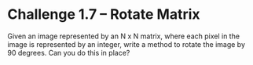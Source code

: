 # Challenge 1.7 – Rotate Matrix

Given an image represented by an N x N matrix, where each pixel in the image is represented by an integer,
write a method to rotate the image by 90 degrees.
Can you do this in place?